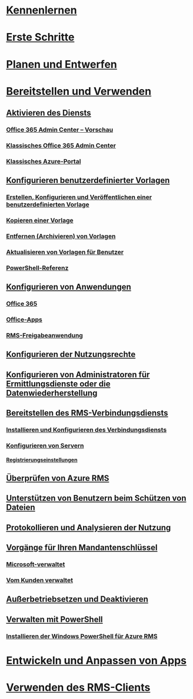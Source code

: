 # [Kennenlernen](/rights-management/understand-explore/azure-rights-management)
# [Erste Schritte](/rights-management/get-started/requirements-azure-rms)
# [Planen und Entwerfen](/rights-management/plan-design/deployment-roadmap)
# [Bereitstellen und Verwenden](./activate-service.md)
## [Aktivieren des Diensts](./activate-service.md)
### [Office 365 Admin Center – Vorschau](./activate-office365-preview.md)
### [Klassisches Office 365 Admin Center](./activate-office365-classic.md)
### [Klassisches Azure-Portal](./activate-azure-classic.md)
## [Konfigurieren benutzerdefinierter Vorlagen](./configure-custom-templates.md)
### [Erstellen, Konfigurieren und Veröffentlichen einer benutzerdefinierten Vorlage](./create-template.md) 
### [Kopieren einer Vorlage](./copy-template.md)
### [Entfernen (Archivieren) von Vorlagen](./remove-template.md) 
### [Aktualisieren von Vorlagen für Benutzer](./refresh-templates.md)
### [PowerShell-Referenz](./configure-templates-with-powershell.md)
## [Konfigurieren von Anwendungen](./configure-applications.md)
### [Office 365](./configure-office365.md)
### [Office-Apps](./configure-office-apps.md)
### [RMS-Freigabeanwendung](./configure-sharing-app.md)
## [Konfigurieren der Nutzungsrechte](./configure-usage-rights.md)
## [Konfigurieren von Administratoren für Ermittlungsdienste oder die Datenwiederherstellung](./configure-super-users.md)
## [Bereitstellen des RMS-Verbindungsdiensts](./deploy-rms-connector.md)
### [Installieren und Konfigurieren des Verbindungsdiensts](./install-configure-rms-connector.md)
### [Konfigurieren von Servern](./configure-servers-rms-connector.md)
#### [Registrierungseinstellungen](./rms-connector-registry-settings.md)
## [Überprüfen von Azure RMS](./verify.md)
## [Unterstützen von Benutzern beim Schützen von Dateien](./help-users.md)
## [Protokollieren und Analysieren der Nutzung](./log-analyze-usage.md)
## [Vorgänge für Ihren Mandantenschlüssel](./operations-tenant-key.md)
### [Microsoft-verwaltet](./operations-microsoft-managed-tenant-key.md)
### [Vom Kunden verwaltet](./operations-customer-managed-tenant-key.md)
## [Außerbetriebsetzen und Deaktivieren](./decommission-deactivate.md)
## [Verwalten mit PowerShell](./administer-powershell.md)
### [Installieren der Windows PowerShell für Azure RMS](./install-powershell.md)
# [Entwickeln und Anpassen von Apps](/rights-management/develop/developers-guide)
# [Verwenden des RMS-Clients](/rights-management/rms-client/use-client)


<!--HONumber=Apr16_HO3-->


